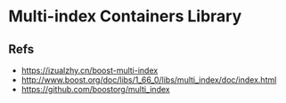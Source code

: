 # Multi-index Containers Library

## Refs
* <https://izualzhy.cn/boost-multi-index>
* <http://www.boost.org/doc/libs/1_66_0/libs/multi_index/doc/index.html>
* <https://github.com/boostorg/multi_index>